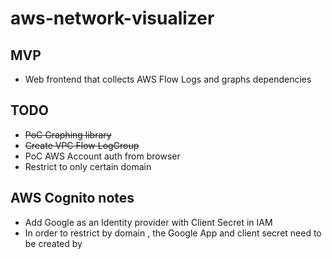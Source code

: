 # aws-network-visualizer

## MVP
* Web frontend that collects AWS Flow Logs and graphs dependencies

## TODO
* <s>PoC Graphing library</s>
* <s>Create VPC Flow LogGroup</s>
* PoC AWS Account auth from browser
* Restrict to only certain domain

## AWS Cognito notes
* Add Google as an Identity provider with Client Secret in IAM
* In order to restrict by domain , the Google App and client secret need to be created by 
